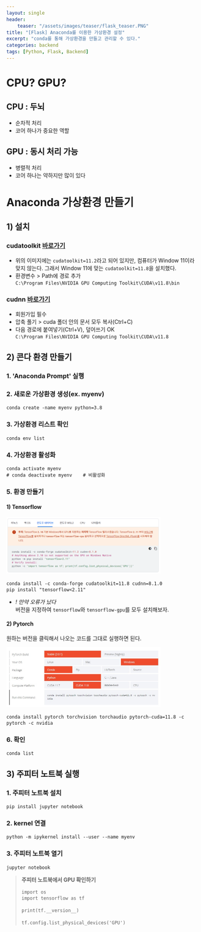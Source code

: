 ```yaml
---
layout: single
header:
    teaser: "/assets/images/teaser/flask_teaser.PNG"
title: "[Flask] Anaconda를 이용한 가상환경 설정"
excerpt: "conda를 통해 가상환경을 만들고 관리할 수 있다."
categories: backend
tags: [Python, Flask, Backend]
---
```


# CPU? GPU?
## CPU : 두뇌
* 순차적 처리
* 코어 하나가 중요한 역할

## GPU : 동시 처리 가능
* 병렬적 처리
* 코어 하나는 약하지만 많이 있다


# Anaconda 가상환경 만들기

## 1) 설치
### cudatoolkit [바로가기](https://developer.nvidia.com/cuda-toolkit-archive)
* 위의 이미지에는 `cudatoolkit=11.2`라고 되어 있지만, 컴퓨터가 Window 11이라 맞지 않는다. 그래서 Window 11에 맞는 `cudatoolkit=11.8`을 설치했다.
* 환경변수 > Path에 경로 추가<br>
`C:\Program Files\NVIDIA GPU Computing Toolkit\CUDA\v11.8\bin`

### cudnn [바로가기](https://developer.nvidia.com/rdp/cudnn-archive)
* 회원가입 필수
* 압축 풀기 > cuda 폴더 안의 문서 모두 복사(Ctrl+C)
* 다음 경로에 붙여넣기(Ctrl+V), 덮어쓰기 OK<br>
`C:\Program Files\NVIDIA GPU Computing Toolkit\CUDA\v11.8
`

## 2) 콘다 환경 만들기
### 1. 'Anaconda Prompt' 실행
### 2. 새로운 가상환경 생성(ex. myenv)
```
conda create -name myenv python=3.8
```
### 3. 가상환경 리스트 확인
```
conda env list
```
### 4. 가상환경 활성화
```
conda activate myenv
# conda deactivate myenv    # 비활성화
```
### 5. 환경 만들기
#### 1) Tensorflow

<div>
<img src="/assets/images/backend/venv01.png" width="80%">
</div>

```
conda install -c conda-forge cudatoolkit=11.8 cudnn=8.1.0
pip install "tensorflow<2.11" 
```

* *! 만약 오류가 났다*<br>
버전을 지정하여 `tensorflow`와 `tensorflow-gpu`를 모두 설치해보자.

#### 2) Pytorch
원하는 버전을 클릭해서 나오는 코드를 그대로 실행하면 된다. 

<div>
<img src="/assets/images/backend/venv02.jpg" width="80%">
</div>

```
conda install pytorch torchvision torchaudio pytorch-cuda=11.8 -c pytorch -c nvidia
```

### 6. 확인
```
conda list
```

## 3) 주피터 노트북 실행
### 1. 주피터 노트북 설치
```
pip install jupyter notebook
```
### 2. kernel 연결
```
python -m ipykernel install --user --name myenv
```
### 3. 주피터 노트북 열기
```
jupyter notebook
```

> **주피터 노트북에서 GPU 확인하기**
>```
>import os
>import tensorflow as tf
>
>print(tf.__version__)
>
>tf.config.list_physical_devices('GPU')
>```